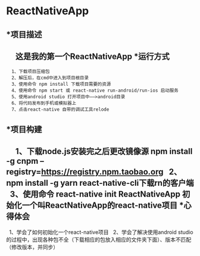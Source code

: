 ReactNativeApp
================================
*项目描述
--------------------------------
      这是我的第一个ReactNativeApp
*运行方式
---------------------------------
      1、下载项目压缩包
      2、解压后，在cmd中进入到项目根目录
      3、使用命令 npm install 下载项目需要的资源
      4、使用命令 npm start 或 react-native run-android/run-ios 启动服务
      5、使用android studio 打开项目中——>android目录
      6、将代码发布到手机或模拟器上
      7、点击react-native 自带的调试工具relode
 *项目构建 
 ---------------------------------
      1、下载node.js安装完之后更改镜像源 npm install -g cnpm –registry=https://registry.npm.taobao.org
      2、npm install -g yarn react-native-cli下载rn的客户端
      3、使用命令 react-native init ReactNativeApp 初始化一个叫ReactNativeApp的react-native项目
 *心得体会
 ---------------------------------
      1、学会了如何初始化一个react-native项目
      2、学会了解决使用android studio的过程中，出现各种包不全（下载相应的包放入相应的文件夹下面）、版本不匹配（修改版本，并同步） 

  
